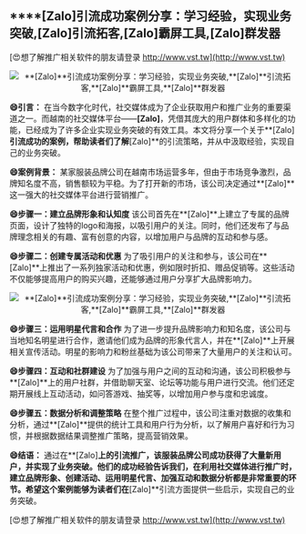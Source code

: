 ## ****[Zalo]**引流成功案例分享：学习经验，实现业务突破,**[Zalo]**引流拓客,**[Zalo]**霸屏工具,**[Zalo]**群发器**

[😍想了解推广相关软件的朋友请登录 http://www.vst.tw](http://www.vst.tw)

 <center><img src="https://vst.tw/MP4/tuiguang/png/0.png" alt="**[Zalo]**引流成功案例分享：学习经验，实现业务突破,**[Zalo]**引流拓客,**[Zalo]**霸屏工具,**[Zalo]**群发器"></center>

**😄引言：**
在当今数字化时代，社交媒体成为了企业获取用户和推广业务的重要渠道之一。而越南的社交媒体平台——**[Zalo]**，凭借其庞大的用户群体和多样化的功能，已经成为了许多企业实现业务突破的有效工具。本文将分享一个关于**[Zalo]**引流成功的案例，帮助读者们了解**[Zalo]**的引流策略，并从中汲取经验，实现自己的业务突破。

**😄案例背景：**
某家服装品牌公司在越南市场运营多年，但由于市场竞争激烈，品牌知名度不高，销售额较为平稳。为了打开新的市场，该公司决定通过**[Zalo]**这一强大的社交媒体平台进行营销推广。

**😄步骤一：建立品牌形象和认知度**
该公司首先在**[Zalo]**上建立了专属的品牌页面，设计了独特的logo和海报，以吸引用户的关注。同时，他们还发布了与品牌理念相关的有趣、富有创意的内容，以增加用户与品牌的互动和参与感。

**😄步骤二：创建专属活动和优惠**
为了吸引用户的关注和参与，该公司在**[Zalo]**上推出了一系列独家活动和优惠，例如限时折扣、赠品促销等。这些活动不仅能够提高用户的购买兴趣，还能够通过用户分享扩大品牌影响力。

 <center><img src="https://vst.tw/MP4/tuiguang/png/1.png" alt="**[Zalo]**引流成功案例分享：学习经验，实现业务突破,**[Zalo]**引流拓客,**[Zalo]**霸屏工具,**[Zalo]**群发器"></center>

**😄步骤三：运用明星代言和合作**
为了进一步提升品牌影响力和知名度，该公司与当地知名明星进行合作，邀请他们成为品牌的形象代言人，并在**[Zalo]**上开展相关宣传活动。明星的影响力和粉丝基础为该公司带来了大量用户的关注和认可。

**😄步骤四：互动和社群建设**
为了加强与用户之间的互动和沟通，该公司积极参与**[Zalo]**上的用户社群，并借助聊天室、论坛等功能与用户进行交流。他们还定期开展线上互动活动，如问答游戏、抽奖等，以增加用户参与度和忠诚度。

**😄步骤五：数据分析和调整策略**
在整个推广过程中，该公司注重对数据的收集和分析，通过**[Zalo]**提供的统计工具和用户行为分析，以了解用户喜好和行为习惯，并根据数据结果调整推广策略，提高营销效果。

**😄结语：**
通过在**[Zalo]**上的引流推广，该服装品牌公司成功获得了大量新用户，并实现了业务突破。他们的成功经验告诉我们，在利用社交媒体进行推广时，建立品牌形象、创建活动、运用明星代言、加强互动和数据分析都是非常重要的环节。希望这个案例能够为读者们在**[Zalo]**引流方面提供一些启示，实现自己的业务突破。

[😍想了解推广相关软件的朋友请登录 http://www.vst.tw](http://www.vst.tw)



